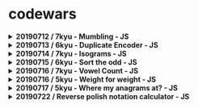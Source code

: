 # codewars

<details>
  <summary>
    <b>20190712 / 7kyu - Mumbling - JS</b>
  </summary>
  <p>

This time no story, no theory. The examples below show you how to write function accum:

#### Examples

```js
accum("abcd") -> "A-Bb-Ccc-Dddd"
accum("RqaEzty") -> "R-Qq-Aaa-Eeee-Zzzzz-Tttttt-Yyyyyyy"
accum("cwAt") -> "C-Ww-Aaa-Tttt"
```

#### Note

The parameter of accum is a string which includes only letters from `a..z` and `A..Z`.

[My Practice](https://github.com/DalYoon/codewars/blob/master/practice/7kyu/Mumbling.js) <br/>
[Test Code](https://github.com/DalYoon/codewars/blob/master/test/7kyu/Mumbling.test.js)

  </p>
</details>

<details>
  <summary>
    <b>20190713 / 6kyu - Duplicate Encoder - JS</b>
  </summary>
  <p>

The goal of this exercise is to convert a string to a new string where each character in the new string is `"("` if that character appears only once in the original string, or `")"` if that character appears more than once in the original string. Ignore capitalization when determining if a character is a duplicate.

#### Examples

```js
"din"      =>  "((("
"recede"   =>  "()()()"
"Success"  =>  ")())())"
"(( @"     =>  "))(("
```

#### Note

Assertion messages may be unclear about what they display in some languages. If you read `"...It Should encode XXX"`, the `"XXX"` is the expected result, not the input!

[My Practice](https://github.com/DalYoon/codewars/blob/master/practice/6kyu/Duplicate_Encoder.js) <br/>
[Test Code](https://github.com/DalYoon/codewars/blob/master/test/6kyu/Duplicate_Encoder.test.js)

  </p>
</details>

<details>
  <summary>
    <b>20190714 / 7kyu - Isograms - JS</b>
  </summary>
  <p>

An isogram is a word that has no repeating letters, consecutive or non-consecutive. Implement a function that determines whether a string that contains only letters is an isogram. Assume the empty string is an isogram. Ignore letter case.

```js
isIsogram("Dermatoglyphics") == true;
isIsogram("aba") == false;
isIsogram("moOse") == false; // -- ignore letter case
```

[My Practice](https://github.com/DalYoon/codewars/blob/master/practice/7kyu/Isograms.js) <br/>
[Test Code](https://github.com/DalYoon/codewars/blob/master/test/7kyu/Isograms.test.js)

  </p>
</details>

<details>
  <summary>
    <b>20190715 / 6kyu - Sort the odd - JS</b>
  </summary>
  <p>

You have an array of numbers.
Your task is to sort ascending odd numbers but even numbers must be on their places.

Zero isn't an odd number and you don't need to move it. If you have an empty array, you need to return it.

#### Example

```js
sortArray([5, 3, 2, 8, 1, 4]) == [1, 3, 2, 8, 5, 4];
```

[My Practice](https://github.com/DalYoon/codewars/blob/master/practice/6kyu/Sort_the_odd.js) <br/>
[Test Code](https://github.com/DalYoon/codewars/blob/master/test/6kyu/Sort_the_odd.test.js)

  </p>
</details>

<details>
  <summary>
    <b>20190716 / 7kyu - Vowel Count - JS</b>
  </summary>
  <p>

Return the number (count) of vowels in the given string.
We will consider a, e, i, o, and u as vowels for this Kata.
The input string will only consist of lower case letters and/or spaces.

[My Practice](https://github.com/DalYoon/codewars/blob/master/practice/7kyu/Vowel_Count.js) <br/>
[Test Code](https://github.com/DalYoon/codewars/blob/master/test/7kyu/Vowel_Count.test.js)

  </p>
</details>

<details>
  <summary>
    <b>20190716 / 5kyu - Weight for weight - JS</b>
  </summary>
  <p>

My friend John and I are members of the "Fat to Fit Club (FFC)". John is worried because each month a list with the weights of members is published and each month he is the last on the list which means he is the heaviest.

I am the one who establishes the list so I told him: "Don't worry any more, I will modify the order of the list". It was decided to attribute a "weight" to numbers. The weight of a number will be from now on the sum of its digits.

For example `99` will have "weight" `18`, `100` will have "weight" `1` so in the list `100` will come before `99`. Given a string with the weights of FFC members in normal order can you give this string ordered by "weights" of these numbers?

#### Example:

`"56 65 74 100 99 68 86 180 90"` ordered by numbers weights becomes:
`"100 180 90 56 65 74 68 86 99"`

When two numbers have the same "weight", let us class them as if they were strings and not numbers: `100` is before `180` because its "weight" (1) is less than the one of `180` (9) and `180` is before `90` since, having the same "weight" (9), it comes before as a string.

All numbers in the list are positive numbers and the list can be empty.

#### Notes

- it may happen that the input string have leading, trailing whitespaces and more than a unique whitespace between two consecutive numbers
- Don't modify the input
- For C: The result is freed.

[My Practice](https://github.com/DalYoon/codewars/blob/master/practice/5kyu/Weight_for_weight.js) <br/>
[Test Code](https://github.com/DalYoon/codewars/blob/master/test/5kyu/Weight_for_weight.test.js)

  </p>
</details>

<details>
  <summary>
    <b>20190717 / 5kyu - Where my anagrams at? - JS</b>
  </summary>
  <p>

What is an anagram? Well, two words are anagrams of each other if they both contain the same letters. For example:

```javascript
"abba" & ("baab" == true);
"abba" & ("bbaa" == true);
"abba" & ("abbba" == false);
"abba" & ("abca" == false);
```

Write a function that will find all the anagrams of a word from a list. You will be given two inputs a word and an array with words. You should return an array of all the anagrams or an empty array if there are none. For example:

```javascript
anagrams('abba', ['aabb', 'abcd', 'bbaa', 'dada']) => ['aabb', 'bbaa']
anagrams('racer', ['crazer', 'carer', 'racar', 'caers', 'racer']) => ['carer', 'racer']
anagrams('laser', ['lazing', 'lazy',  'lacer']) => []
```

[My Practice](https://github.com/DalYoon/codewars/blob/master/practice/5kyu/Where_my_anagrams_at.js) <br/>
[Test Code](https://github.com/DalYoon/codewars/blob/master/test/5kyu/Where_my_anagrams_at.test.js)

  </p>
</details>

<details>
  <summary>
    <b>20190722 / Reverse polish notation calculator - JS</b>
  </summary>
  <p>

Your job is to create a calculator which evaluates expressions in Reverse Polish notation.

For example expression `5 1 2 + 4 * + 3 -` (which is equivalent to `5 + ((1 + 2) * 4) - 3` in normal notation) should evaluate to `14`.

For your convenience, the input is formatted such that a space is provided between every token.
Empty expression should evaluate to `0`.

Valid operations are `+`, `-`, `*`, `/`.

You may assume that there won't be exceptional situations (like stack underflow or division by zero).

[My Practice](https://github.com/DalYoon/codewars/blob/master/practice/6kyu/Reverse_polish_notation_calculator.js) <br/>
[Test Code](https://github.com/DalYoon/codewars/blob/master/test/6kyu/Reverse_polish_notation_calculator.test.js)

  </p>
</details>
